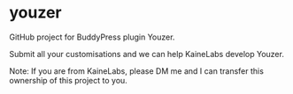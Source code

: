 # youzer
GitHub project for BuddyPress plugin Youzer.


Submit all your customisations and we can help KaineLabs develop Youzer.


Note: If you are from KaineLabs, please DM me and I can transfer this ownership of this project to you.
